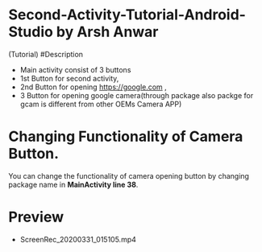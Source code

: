 # Second-Activity-Tutorial-Android-Studio by Arsh Anwar
 (Tutorial)
 #Description
- Main activity consist of 3 buttons 
- 1st Button for second activity,
- 2nd Button for opening https://google.com ,
- 3 Button for opening google camera(through package also packge for gcam is different from other OEMs Camera APP)
# Changing Functionality of Camera Button.
You can change the functionality of camera opening button by changing package name in **MainActivity line 38**.
# Preview
- ScreenRec_20200331_015105.mp4

